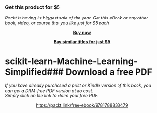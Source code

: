 
### Get this product for $5

<i>Packt is having its biggest sale of the year. Get this eBook or any other book, video, or course that you like just for $5 each</i>


<b><p align='center'>[Buy now](https://packt.link/9781788833479)</p></b>


<b><p align='center'>[Buy similar titles for just $5](https://subscription.packtpub.com/search)</p></b>


# scikit-learn-Machine-Learning-Simplified### Download a free PDF

 <i>If you have already purchased a print or Kindle version of this book, you can get a DRM-free PDF version at no cost.<br>Simply click on the link to claim your free PDF.</i>
<p align="center"> <a href="https://packt.link/free-ebook/9781788833479">https://packt.link/free-ebook/9781788833479 </a> </p>